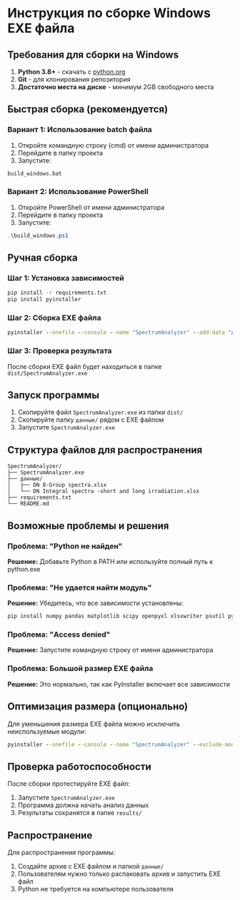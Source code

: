 # Инструкция по сборке Windows EXE файла

## Требования для сборки на Windows

1. **Python 3.8+** - скачать с [python.org](https://www.python.org/downloads/)
2. **Git** - для клонирования репозитория
3. **Достаточно места на диске** - минимум 2GB свободного места

## Быстрая сборка (рекомендуется)

### Вариант 1: Использование batch файла
1. Откройте командную строку (cmd) от имени администратора
2. Перейдите в папку проекта
3. Запустите:
```cmd
build_windows.bat
```

### Вариант 2: Использование PowerShell
1. Откройте PowerShell от имени администратора
2. Перейдите в папку проекта
3. Запустите:
```powershell
.\build_windows.ps1
```

## Ручная сборка

### Шаг 1: Установка зависимостей
```cmd
pip install -r requirements.txt
pip install pyinstaller
```

### Шаг 2: Сборка EXE файла
```cmd
pyinstaller --onefile --console --name "SpectrumAnalyzer" --add-data "данные;данные" --add-data "requirements.txt;." --add-data "README.md;." main.py
```

### Шаг 3: Проверка результата
После сборки EXE файл будет находиться в папке `dist/SpectrumAnalyzer.exe`

## Запуск программы

1. Скопируйте файл `SpectrumAnalyzer.exe` из папки `dist/`
2. Скопируйте папку `данные/` рядом с EXE файлом
3. Запустите `SpectrumAnalyzer.exe`

## Структура файлов для распространения

```
SpectrumAnalyzer/
├── SpectrumAnalyzer.exe
├── данные/
│   ├── DN 8-Group spectra.xlsx
│   └── DN Integral spectra -short and long irradiation.xlsx
├── requirements.txt
└── README.md
```

## Возможные проблемы и решения

### Проблема: "Python не найден"
**Решение:** Добавьте Python в PATH или используйте полный путь к python.exe

### Проблема: "Не удается найти модуль"
**Решение:** Убедитесь, что все зависимости установлены:
```cmd
pip install numpy pandas matplotlib scipy openpyxl xlsxwriter psutil pygame
```

### Проблема: "Access denied"
**Решение:** Запустите командную строку от имени администратора

### Проблема: Большой размер EXE файла
**Решение:** Это нормально, так как PyInstaller включает все зависимости

## Оптимизация размера (опционально)

Для уменьшения размера EXE файла можно исключить неиспользуемые модули:

```cmd
pyinstaller --onefile --console --name "SpectrumAnalyzer" --exclude-module matplotlib.tests --exclude-module numpy.tests --exclude-module scipy.tests main.py
```

## Проверка работоспособности

После сборки протестируйте EXE файл:
1. Запустите `SpectrumAnalyzer.exe`
2. Программа должна начать анализ данных
3. Результаты сохранятся в папке `results/`

## Распространение

Для распространения программы:
1. Создайте архив с EXE файлом и папкой `данные/`
2. Пользователям нужно только распаковать архив и запустить EXE файл
3. Python не требуется на компьютере пользователя
